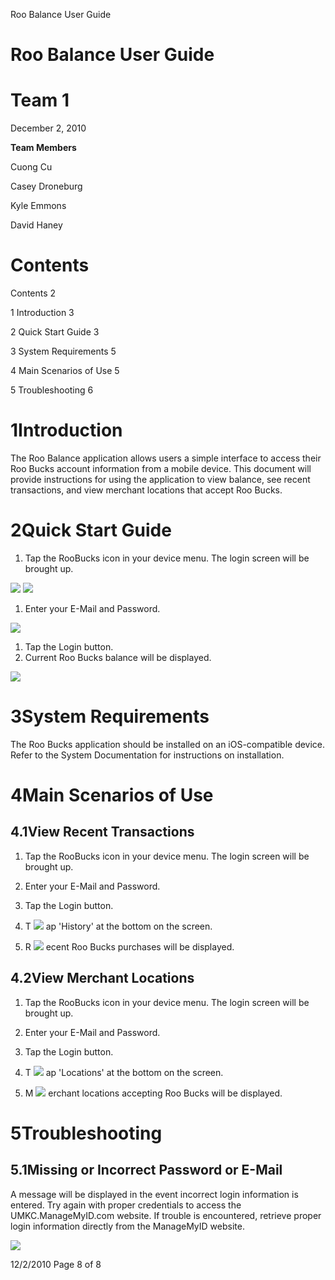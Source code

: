 Roo Balance User Guide

# **Roo Balance User Guide**

# **Team 1**

December 2, 2010

**Team Members**

Cuong Cu

Casey Droneburg

Kyle Emmons

David Haney

# Contents

Contents 2

1 Introduction 3

2 Quick Start Guide 3

3 System Requirements 5

4 Main Scenarios of Use 5

5 Troubleshooting 6

# 1Introduction

The Roo Balance application allows users a simple interface to access their Roo Bucks account information from a mobile device. This document will provide instructions for using the application to view balance, see recent transactions, and view merchant locations that accept Roo Bucks.

# 2Quick Start Guide

1. Tap the RooBucks icon in your device menu. The login screen will be brought up.

![](RackMultipart20200417-4-malrcu_html_81eda14c9e7bb033.png)
 ![](RackMultipart20200417-4-malrcu_html_e049affe59ccaed2.png)

1. Enter your E-Mail and Password.

![](RackMultipart20200417-4-malrcu_html_3aa4d32b669c3272.png)

1. Tap the Login button.
2. Current Roo Bucks balance will be displayed.

![](RackMultipart20200417-4-malrcu_html_fd8eb70095898b3e.png)

# 3System Requirements

The Roo Bucks application should be installed on an iOS-compatible device. Refer to the System Documentation for instructions on installation.

# 4Main Scenarios of Use

## 4.1View Recent Transactions

1. Tap the RooBucks icon in your device menu. The login screen will be brought up.
2. Enter your E-Mail and Password.
3. Tap the Login button.
4. T ![](RackMultipart20200417-4-malrcu_html_5228f27a13fa1071.jpg)
 ap &#39;History&#39; at the bottom on the screen.

1. R ![](RackMultipart20200417-4-malrcu_html_2b6a5f96c04671a5.png)
 ecent Roo Bucks purchases will be displayed.

## 4.2View Merchant Locations

1. Tap the RooBucks icon in your device menu. The login screen will be brought up.
2. Enter your E-Mail and Password.
3. Tap the Login button.
4. T ![](RackMultipart20200417-4-malrcu_html_2357ef52e6adc74a.jpg)
 ap &#39;Locations&#39; at the bottom on the screen.

1. M ![](RackMultipart20200417-4-malrcu_html_e0e49df10870d6db.png)
 erchant locations accepting Roo Bucks will be displayed.

# 5Troubleshooting

## 5.1Missing or Incorrect Password or E-Mail

A message will be displayed in the event incorrect login information is entered. Try again with proper credentials to access the UMKC.ManageMyID.com website. If trouble is encountered, retrieve proper login information directly from the ManageMyID website.

![](RackMultipart20200417-4-malrcu_html_ddc01d890e1f2a69.png)

12/2/2010 Page 8 of 8
